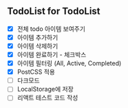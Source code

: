 ## TodoList for TodoList

- [x] 전체 todo 아이템 보여주기
- [x] 아이템 추가하기
- [x] 아이템 삭제하기
- [x] 아이템 완료하기 - 체크박스
- [x] 아이템 필터링 (All, Active, Completed)
- [x] PostCSS 적용
- [ ] 다크모드
- [ ] LocalStorage에 저장
- [ ] 리액트 테스트 코드 작성
